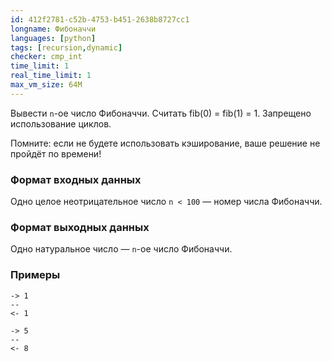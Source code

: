 ```yaml
---
id: 412f2781-c52b-4753-b451-2638b8727cc1
longname: Фибоначчи
languages: [python]
tags: [recursion,dynamic]
checker: cmp_int
time_limit: 1
real_time_limit: 1
max_vm_size: 64M
---
```



Вывести `n`-ое число Фибоначчи. Считать fib(0) = fib(1) = 1. Запрещено использование циклов.

Помните: если не будете использовать кэширование, ваше решение не пройдёт по времени!

### Формат входных данных

Одно целое неотрицательное число `n < 100` — номер числа Фибоначчи.

### Формат выходных данных

Одно натуральное число — `n`-ое число Фибоначчи.

### Примеры

```
-> 1
--
<- 1
```

```
-> 5
--
<- 8
```

